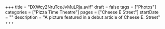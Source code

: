 +++
title = "DXWcy2NruTceJvMuLRja.avif"
draft = false
tags = ["Photos"]
categories = ["Pizza Time Theatre"]
pages = ["Cheese E Street"]
startDate = ""
description = "A picture featured in a debut article of Cheese E. Street"
+++
